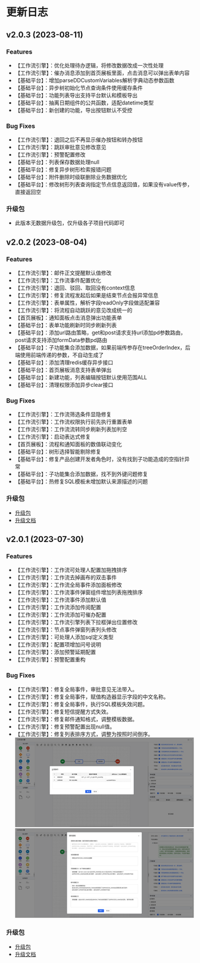 
# 更新日志

## v2.0.3 (2023-08-11)
### Features
- 【工作流引擎】：优化处理待办逻辑，将修改数据改成一次性处理
- 【工作流引擎】：催办消息添加到首页展板里面，点击消息可以弹出表单内容
- 【基础平台】：增加parseDDCustomVariables解析字典动态参数函数
- 【基础平台】：异步树初始化节点查询条件使用缓存条件
- 【基础平台】：功能列表导出支持平台默认和模板导出
- 【基础平台】：抽离日期组件的公共函数，适配datetime类型
- 【基础平台】：新创建的功能，导出按钮默认不受控

### Bug Fixes
- 【工作流引擎】：退回之后不再显示催办按钮和转办按钮
- 【工作流引擎】：跳跃审批意见修改意见
- 【工作流引擎】：预警配置修改
- 【基础平台】：列表保存数据处理null
- 【基础平台】：修复异步树形检索报错问题
- 【基础平台】：附件删除时级联删除业务数据优化
- 【基础平台】：修改树形列表查询指定节点信息返回值，如果没有value传参，直接返回空

### 升级包
- 此版本无数据升级包，仅升级各子项目代码即可

## v2.0.2 (2023-08-04)
### Features
- 【工作流引擎】：邮件正文提醒默认值修改
- 【工作流引擎】：工作流事件配置优化
- 【工作流引擎】：退回、驳回、取回没有context信息
- 【工作流引擎】：修复流程发起后如果是结束节点会报异常信息
- 【工作流引擎】：表单属性，解析字段readOnly字段做适配兼容
- 【工作流引擎】：将流程自动跳跃的意见改成统一的
- 【首页展板】：通知面板点击消息弹出功能表单
- 【基础平台】：表单功能刷新时同步刷新列表
- 【基础平台】：添加url路由策略，get和post请求支持url添加pd参数路由，post请求支持添加formData参数pd路由
- 【基础平台】：子功能集合添加数据，如果前端传参存在treeOrderIndex，后端使用前端传递的参数，不自动生成了
- 【基础平台】：添加清理redis缓存异步接口
- 【基础平台】：首页展板消息支持表单弹出
- 【基础平台】：新建功能，列表编辑按钮默认使用范围ALL
- 【基础平台】：清理权限添加异步clear接口

### Bug Fixes
- 【工作流引擎】：工作流筛选条件显隐修复
- 【工作流引擎】：工作流权限执行前先执行重置表单
- 【工作流引擎】：工作流流转同步刷新列表加判空
- 【工作流引擎】：启动表达式修复
- 【首页展板】：流程和通知面板的数值联动变化
- 【基础平台】：树形选择智能剔除修复
- 【基础平台】：修复产品创建开发者角色时，没有找到子功能造成的空指针异常
- 【基础平台】：子功能集合添加数据，找不到外键问题修复
- 【基础平台】：热修复SQL模板未增加默认来源描述的问题

### 升级包
- [升级包](./upgrade/2/0/2/JECloud2.0.2升级包.zip)
- [升级文档](./upgrade/README.md)

## v2.0.1 (2023-07-30)
### Features
- 【工作流引擎】：工作流可处理人配置加拖拽排序
- 【工作流引擎】：工作流去掉画布的双击事件
- 【工作流引擎】：工作流全局事件添加面板修改
- 【工作流引擎】：工作流事件弹窗组件增加列表拖拽排序
- 【工作流引擎】：工作流事件添加默认值
- 【工作流引擎】：工作流添加传阅配置
- 【工作流引擎】：工作流添加可催办配置
- 【工作流引擎】：工作流引擎列表下拉框弹出位置修改
- 【工作流引擎】：节点事件弹窗列表列头修改
- 【工作流引擎】：可处理人添加sql定义类型
- 【工作流引擎】：配置项增加问号说明
- 【工作流引擎】：添加预警延期配置
- 【工作流引擎】：预警配置重构

### Bug Fixes
- 【工作流引擎】：修复全局事件，审批意见无法带入。
- 【工作流引擎】：修复全局事件，赋值构造器显示字段的中文名称。
- 【工作流引擎】：修复全局事件，执行SQL模板失效问题。
- 【工作流引擎】：修复短信提醒方式失效。
- 【工作流引擎】：修复邮件通知格式，调整模板数据。
- 【工作流引擎】：修复预警配置出现null值。
- 【工作流引擎】：修复列表排序方式，调整为按照时间倒序。
  ![全局事件](./upgrade/2.0.1/images/全局事件.png)
  ![通知模板](./upgrade/2.0.1/images/通知模板.png)


### 升级包
- [升级包](./upgrade/2/0/1/JECloud2.0.1升级包.zip)
- [升级文档](./upgrade/README.md)
